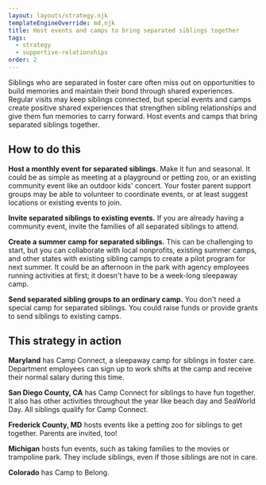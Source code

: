 ```yaml
---
layout: layouts/strategy.njk
templateEngineOverride: md,njk
title: Host events and camps to bring separated siblings together
tags:
  - strategy
  - supportive-relationships
order: 2
---
```

Siblings who are separated in foster care often miss out on opportunities to build memories and maintain their bond through shared experiences. Regular visits may keep siblings connected, but special events and camps create positive shared experiences that strengthen sibling relationships and give them fun memories to carry forward. Host events and camps that bring separated siblings together.

## How to do this

**Host a monthly event for separated siblings.** Make it fun and seasonal. It could be as simple as meeting at a playground or petting zoo, or an existing community event like an outdoor kids' concert. Your foster parent support groups may be able to volunteer to coordinate events, or at least suggest locations or existing events to join.

**Invite separated siblings to existing events.** If you are already having a community event, invite the families of all separated siblings to attend.

**Create a summer camp for separated siblings.** This can be challenging to start, but you can collaborate with local nonprofits, existing summer camps, and other states with existing sibling camps to create a pilot program for next summer. It could be an afternoon in the park with agency employees running activities at first; it doesn't have to be a week-long sleepaway camp.

**Send separated sibling groups to an ordinary camp.** You don't need a special camp for separated siblings. You could raise funds or provide grants to send siblings to existing camps.

## This strategy in action

**Maryland** has Camp Connect, a sleepaway camp for siblings in foster care. Department employees can sign up to work shifts at the camp and receive their normal salary during this time.

**San Diego County, CA** has Camp Connect for siblings to have fun together. It also has other activities throughout the year like beach day and SeaWorld Day. All siblings qualify for Camp Connect.

**Frederick County, MD** hosts events like a petting zoo for siblings to get together. Parents are invited, too!

**Michigan** hosts fun events, such as taking families to the movies or trampoline park. They include siblings, even if those siblings are not in care.

**Colorado** has Camp to Belong.